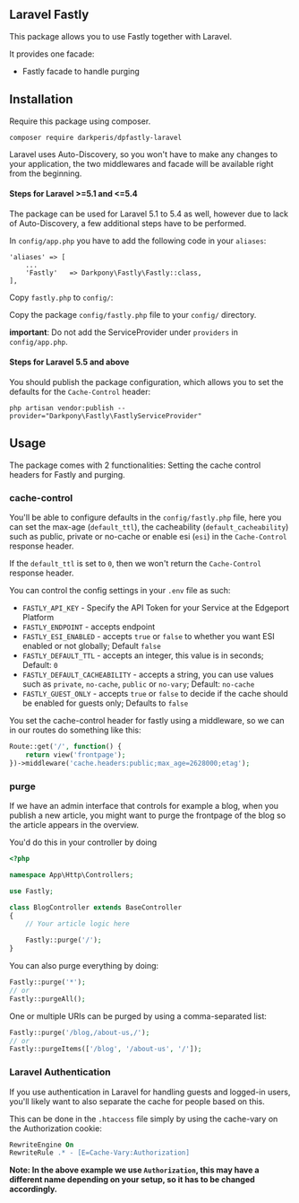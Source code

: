 ## Laravel Fastly

This package allows you to use Fastly together with Laravel.

It provides one facade:

- Fastly facade to handle purging

## Installation

Require this package using composer.

```
composer require darkperis/dpfastly-laravel
```

Laravel uses Auto-Discovery, so you won't have to make any changes to your application, the two middlewares and facade will be available right from the beginning.

#### Steps for Laravel >=5.1 and <=5.4

The package can be used for Laravel 5.1 to 5.4 as well, however due to lack of Auto-Discovery, a few additional steps have to be performed.

In `config/app.php` you have to add the following code in your `aliases`:

```
'aliases' => [
    ...
    'Fastly'   => Darkpony\Fastly\Fastly::class,
],
```

Copy `fastly.php` to `config/`:

Copy the package `config/fastly.php` file to your `config/` directory.

**important**: Do not add the ServiceProvider under `providers` in `config/app.php`.

#### Steps for Laravel 5.5 and above

You should publish the package configuration, which allows you to set the defaults for the `Cache-Control` header:

```
php artisan vendor:publish --provider="Darkpony\Fastly\FastlyServiceProvider"
```

## Usage

The package comes with 2 functionalities: Setting the cache control headers for Fastly and purging.

### cache-control

You'll be able to configure defaults in the `config/fastly.php` file, here you can set the max-age (`default_ttl`), the cacheability (`default_cacheability`) such as public, private or no-cache or enable esi (`esi`) in the `Cache-Control` response header.

If the `default_ttl` is set to `0`, then we won't return the `Cache-Control` response header.

You can control the config settings in your `.env` file as such:

- `FASTLY_API_KEY` - Specify the API Token for your Service at the Edgeport Platform
- `FASTLY_ENDPOINT` - accepts endpoint
- `FASTLY_ESI_ENABLED` - accepts `true` or `false` to whether you want ESI enabled or not globally; Default `false`
- `FASTLY_DEFAULT_TTL` - accepts an integer, this value is in seconds; Default: `0`
- `FASTLY_DEFAULT_CACHEABILITY` - accepts a string, you can use values such as `private`, `no-cache`, `public` or `no-vary`; Default: `no-cache`
- `FASTLY_GUEST_ONLY` - accepts `true` or `false` to decide if the cache should be enabled for guests only; Defaults to `false`

You set the cache-control header for fastly using a middleware, so we can in our routes do something like this:

```php
Route::get('/', function() {
    return view('frontpage');
})->middleware('cache.headers:public;max_age=2628000;etag');

```

### purge

If we have an admin interface that controls for example a blog, when you publish a new article, you might want to purge the frontpage of the blog so the article appears in the overview.

You'd do this in your controller by doing

```php
<?php

namespace App\Http\Controllers;

use Fastly;

class BlogController extends BaseController
{
    // Your article logic here

    Fastly::purge('/');
}
```

You can also purge everything by doing:

```php
Fastly::purge('*');
// or
Fastly::purgeAll();
```

One or multiple URIs can be purged by using a comma-separated list:

```php
Fastly::purge('/blog,/about-us,/');
// or
Fastly::purgeItems(['/blog', '/about-us', '/']);
````

### Laravel Authentication

If you use authentication in Laravel for handling guests and logged-in users, you'll likely want to also separate the cache for people based on this.

This can be done in the `.htaccess` file simply by using the cache-vary on the Authorization cookie:

```apache
RewriteEngine On
RewriteRule .* - [E=Cache-Vary:Authorization]
```

**Note: In the above example we use `Authorization`, this may have a different name depending on your setup, so it has to be changed accordingly.**
